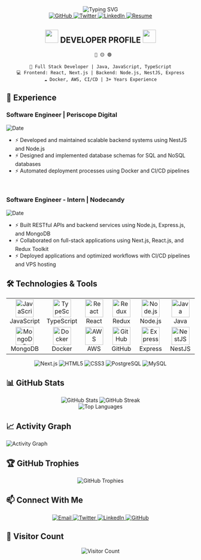 <div align="center">
  <img src="https://readme-typing-svg.herokuapp.com?font=Orbitron&size=40&duration=4000&pause=1000&color=00FFFF&center=true&vCenter=true&random=false&width=600&height=100&lines=FULL+STACK+DEVELOPER;" alt="Typing SVG" />
</div>

<div align="center">
  <a href="https://github.com/abir-islam-z" target="_blank">
    <img src="https://img.shields.io/github/followers/abir-islam-z?style=for-the-badge&logo=github&logoColor=white&labelColor=black&color=00FFFF" alt="GitHub" />
  </a>
  <a href="https://twitter.com/abirislam10i" target="_blank">
    <img src="https://img.shields.io/twitter/follow/abirislam10i?style=for-the-badge&logo=twitter&logoColor=white&labelColor=black&color=FF00FF" alt="Twitter" />
  </a>
  <a href="https://www.linkedin.com/in/jahirul-islam-abir/" target="_blank">
    <img src="https://img.shields.io/badge/LinkedIn-Connect-0077B5?style=for-the-badge&logo=linkedin&logoColor=white&labelColor=black&color=00BFFF" alt="LinkedIn" />
  </a>
  <a href="#" target="_blank">
    <img src="https://img.shields.io/badge/RESUME-DOWNLOAD-00FFFF?style=for-the-badge&logo=docusign&logoColor=white&labelColor=black" alt="Resume" />
  </a>
</div>

<h2 align="center">
  <img src="https://media.giphy.com/media/hS42TuYYnANLFR9IRQ/giphy.gif" width="35"> 
  DEVELOPER PROFILE
  <img src="https://media.giphy.com/media/hS42TuYYnANLFR9IRQ/giphy.gif" width="35">
</h2>

<div align="center">

```
  🔴 🟡 🟢

🚀 Full Stack Developer | Java, JavaScript, TypeScript
💻 Frontend: React, Next.js | Backend: Node.js, NestJS, Express
☁️ Docker, AWS, CI/CD | 3+ Years Experience
```

</div>

## 💼 Experience

### Software Engineer | Periscope Digital

<p>
  <img src="https://img.shields.io/badge/July%202022-Present-00FFFF?style=for-the-badge&logo=clockify&logoColor=white&labelColor=black" alt="Date" />
</p>

- ⚡ Developed and maintained scalable backend systems using NestJS and Node.js
- ⚡ Designed and implemented database schemas for SQL and NoSQL databases
- ⚡ Automated deployment processes using Docker and CI/CD pipelines

<br>

### Software Engineer - Intern | Nodecandy

<p>
  <img src="https://img.shields.io/badge/January%202022-June%202022-FF00FF?style=for-the-badge&logo=clockify&logoColor=white&labelColor=black" alt="Date" />
</p>

- ⚡ Built RESTful APIs and backend services using Node.js, Express.js, and MongoDB
- ⚡ Collaborated on full-stack applications using Next.js, React.js, and Redux Toolkit
- ⚡ Deployed applications and optimized workflows with CI/CD pipelines and VPS hosting

## 🛠️ Technologies & Tools

<div align="center">
  <table>
    <tr>
      <td align="center" width="96">
        <a href="#">
          <img src="https://skillicons.dev/icons?i=js" alt="JavaScript" width="48" height="48" />
        </a>
        <br>JavaScript
      </td>
      <td align="center" width="96">
        <a href="#">
          <img src="https://skillicons.dev/icons?i=ts" alt="TypeScript" width="48" height="48" />
        </a>
        <br>TypeScript
      </td>
      <td align="center" width="96">
        <a href="#">
          <img src="https://skillicons.dev/icons?i=react" alt="React" width="48" height="48" />
        </a>
        <br>React
      </td>
      <td align="center" width="96">
        <a href="#">
          <img src="https://skillicons.dev/icons?i=redux" alt="Redux" width="48" height="48" />
        </a>
        <br>Redux
      </td>
      <td align="center" width="96">
        <a href="#">
          <img src="https://skillicons.dev/icons?i=nodejs" alt="Node.js" width="48" height="48" />
        </a>
        <br>Node.js
      </td>
      <td align="center" width="96">
        <a href="#">
          <img src="https://skillicons.dev/icons?i=java" alt="Java" width="48" height="48" />
        </a>
        <br>Java
      </td>
    </tr>
    <tr>
      <td align="center" width="96">
        <a href="#">
          <img src="https://skillicons.dev/icons?i=mongodb" alt="MongoDB" width="48" height="48" />
        </a>
        <br>MongoDB
      </td>
      <td align="center" width="96">
        <a href="#">
          <img src="https://skillicons.dev/icons?i=docker" alt="Docker" width="48" height="48" />
        </a>
        <br>Docker
      </td>
      <td align="center" width="96">
        <a href="#">
          <img src="https://skillicons.dev/icons?i=aws" alt="AWS" width="48" height="48" />
        </a>
        <br>AWS
      </td>
      <td align="center" width="96">
        <a href="#">
          <img src="https://skillicons.dev/icons?i=github" alt="GitHub" width="48" height="48" />
        </a>
        <br>GitHub
      </td>
      <td align="center" width="96">
        <a href="#">
          <img src="https://skillicons.dev/icons?i=express" alt="Express" width="48" height="48" />
        </a>
        <br>Express
      </td>
      <td align="center" width="96">
        <a href="#">
          <img src="https://skillicons.dev/icons?i=nestjs" alt="NestJS" width="48" height="48" />
        </a>
        <br>NestJS
      </td>
    </tr>
  </table>
</div>

<div align="center">
  <img src="https://img.shields.io/badge/-Next.js-000000?style=for-the-badge&logo=next.js&logoColor=white&labelColor=black&color=20C20E" alt="Next.js" />
  <img src="https://img.shields.io/badge/-HTML5-E34F26?style=for-the-badge&logo=html5&logoColor=white&labelColor=black&color=E34F26" alt="HTML5" />
  <img src="https://img.shields.io/badge/-CSS3-1572B6?style=for-the-badge&logo=css3&logoColor=white&labelColor=black&color=1572B6" alt="CSS3" />
  <img src="https://img.shields.io/badge/-PostgreSQL-336791?style=for-the-badge&logo=postgresql&logoColor=white&labelColor=black&color=336791" alt="PostgreSQL" />
  <img src="https://img.shields.io/badge/-MySQL-4479A1?style=for-the-badge&logo=mysql&logoColor=white&labelColor=black&color=4479A1" alt="MySQL" />
</div>

## 📊 GitHub Stats

<div align="center">
  <img src="https://github-readme-stats.vercel.app/api?username=abir-islam-z&show_icons=true&theme=radical" alt="GitHub Stats" />
  <img src="https://github-readme-streak-stats.herokuapp.com/?user=abir-islam-z&theme=radical" alt="GitHub Streak" />
</div>

<div align="center">
  <img src="https://github-readme-stats.vercel.app/api/top-langs/?username=abir-islam-z&layout=compact&theme=radical" alt="Top Languages" />
</div>

## 📈 Activity Graph

<img alt="Activity Graph" src="https://github-readme-activity-graph.vercel.app/graph?username=abir-islam-z&theme=github-compact" />

## 🏆 GitHub Trophies

<div align="center">
  <img src="https://github-profile-trophy.vercel.app/?username=abir-islam-z&theme=radical" alt="GitHub Trophies" />
</div>

## 📫 Connect With Me

<div align="center">

<a href="mailto:jahirul.islam.abir001@gmail.com">
  <img src="https://img.shields.io/badge/Email-FF00FF?style=for-the-badge&logo=gmail&logoColor=white&labelColor=black" alt="Email" />
</a>
<a href="https://twitter.com/abirislam10i">
  <img src="https://img.shields.io/badge/Twitter-00BFFF?style=for-the-badge&logo=twitter&logoColor=white&labelColor=black" alt="Twitter" />
</a>
<a href="https://linkedin.com/in/jahirul-islam-abir">
  <img src="https://img.shields.io/badge/LinkedIn-00FFFF?style=for-the-badge&logo=linkedin&logoColor=white&labelColor=black" alt="LinkedIn" />
</a>
<a href="https://github.com/abir-islam-z">
  <img src="https://img.shields.io/badge/GitHub-FF00FF?style=for-the-badge&logo=github&logoColor=white&labelColor=black" alt="GitHub" />
</a>
</div>

## 👀 Visitor Count

<div align="center">
  <img src="https://profile-counter.glitch.me/abir-islam-z/count.svg" alt="Visitor Count" />
</div>
